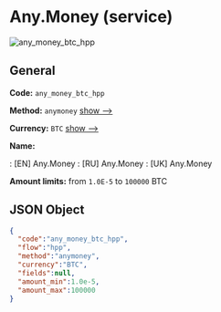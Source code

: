 
# Any.Money (service) 
![any_money_btc_hpp](https://static.openfintech.io/payment_methods/any_money_btc_hpp/logo.svg?w=400&c=v0.59.26#w200)  

## General 
 
**Code:** `any_money_btc_hpp` 
 
**Method:** `anymoney` 
 [show -->](/payment-methods/anymoney/) 
 
**Currency:** `BTC` [show -->](/currencies/BTC/) 
 
**Name:** 
 
:	[EN] Any.Money 
:	[RU] Any.Money 
:	[UK] Any.Money 
 
**Amount limits:** from `1.0E-5` to `100000` BTC 

## JSON Object 

```json
{
  "code":"any_money_btc_hpp",
  "flow":"hpp",
  "method":"anymoney",
  "currency":"BTC",
  "fields":null,
  "amount_min":1.0e-5,
  "amount_max":100000
}
```  
